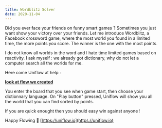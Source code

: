 ```yaml
---
title: Wordblitz Solver
date: 2020-11-04
---
```


Did you ever face your friends on funny smart games ? Sometimes you just want show your victory over your friends.
Let me introduce Wordblitz, a Facebook crossword game, where the most world you found in a limited time, the more points you score. The winner is the one with the most points.

I do not know all worlds in the word and I hate time limited games based on reactivity. I ask myself : we already got dictionary, why do not let a computer search all the worlds for me.

Here come Uniflow at help :

**[look at flow we created](https://uniflow.io/public/feed/wordblitz-solver)**

You enter the board that you see when game start, then choose your dictionnary language. On "Play button" pressed, Uniflow will show you all the world that you can find sorted by points.

If you are quick enought then you should easy win against anyone !

Happy Flowing 🚀 [https://uniflow.io](https://uniflow.io)